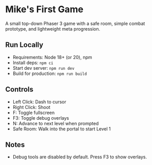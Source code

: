 # Mike's First Game

A small top-down Phaser 3 game with a safe room, simple combat prototype, and lightweight meta progression.

## Run Locally

- Requirements: Node 18+ (or 20), npm
- Install deps: `npm ci`
- Start dev server: `npm run dev`
- Build for production: `npm run build`

## Controls

- Left Click: Dash to cursor
- Right Click: Shoot
- F: Toggle fullscreen
- F3: Toggle debug overlays
- N: Advance to next level when prompted
- Safe Room: Walk into the portal to start Level 1

## Notes

- Debug tools are disabled by default. Press F3 to show overlays.
